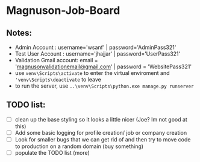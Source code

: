 # Magnuson-Job-Board

## Notes:
* Admin Account : username='wsanf' | password='AdminPass321'
* Test User Account : username='jhajjar' | password='UserPass321'
* Validation Gmail account: email = 'magnusonvalidationemail@gmail.com' | password = 'WebsitePass321'
* use `venv\Scripts\activate` to enter the virtual enviroment and `'venv\Scripts\deactivate` to leave
* to run the server, use `..\venv\Scripts\python.exe manage.py runserver`


## TODO list:
- [ ] clean up the base styling so it looks a little nicer (Joe? Im not good at this)
- [ ] Add some basic logging for profile creation/ job or company creation
- [ ] Look for smaller bugs that we can get rid of and then try to move code to production on a random domain (buy something)
- [ ] populate the TODO list (more)
